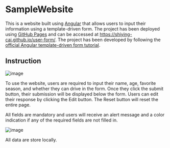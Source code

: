 

# SampleWebsite

This is a website built using [Angular](https://github.com/angular/angular-cli) that allows users to input their information using a template-driven form. The project has been deployed using [GitHub Pages](https://pages.github.com/) and can be accessed at https://shiying-cai.github.io/user-form/. The project has been developed by following the [official Angular template-driven form tutorial](https://github.com/angular/angular-cli).



## Instruction
![image](https://user-images.githubusercontent.com/70464871/226532677-19406f46-0662-43cf-8925-8909666573e4.png)

To use the website, users are required to input their name, age, favorite season, and whether they can drive in the form. Once they click the submit button, their submission will be displayed below the form. Users can edit their response by clicking the Edit button. The Reset button will reset the entire page. 

All fields are mandatory and users will receive an alert message and a color indication if any of the required fields are not filled in.

![image](https://user-images.githubusercontent.com/70464871/226532962-c24dda15-9ae1-4485-819c-051b141c9b63.png) 

All data are store locally. 
